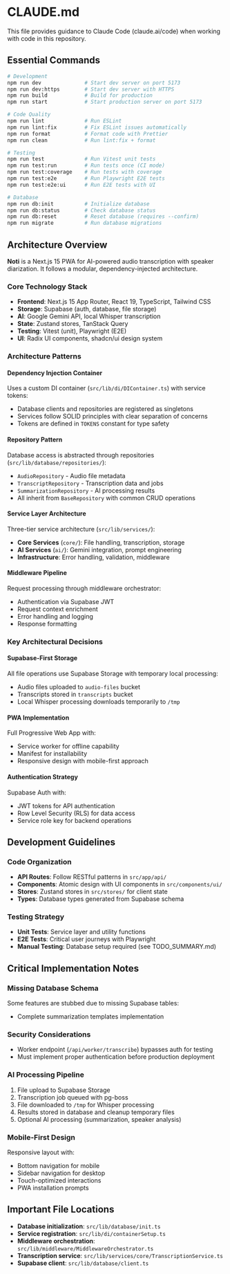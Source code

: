 # CLAUDE.md

This file provides guidance to Claude Code (claude.ai/code) when working with code in this repository.

## Essential Commands

```bash
# Development
npm run dev              # Start dev server on port 5173
npm run dev:https        # Start dev server with HTTPS
npm run build            # Build for production
npm run start            # Start production server on port 5173

# Code Quality
npm run lint             # Run ESLint
npm run lint:fix         # Fix ESLint issues automatically
npm run format           # Format code with Prettier
npm run clean            # Run lint:fix + format

# Testing
npm run test             # Run Vitest unit tests
npm run test:run         # Run tests once (CI mode)
npm run test:coverage    # Run tests with coverage
npm run test:e2e         # Run Playwright E2E tests
npm run test:e2e:ui      # Run E2E tests with UI

# Database
npm run db:init          # Initialize database
npm run db:status        # Check database status
npm run db:reset         # Reset database (requires --confirm)
npm run migrate          # Run database migrations
```

## Architecture Overview

**Noti** is a Next.js 15 PWA for AI-powered audio transcription with speaker diarization. It follows a modular, dependency-injected architecture.

### Core Technology Stack
- **Frontend**: Next.js 15 App Router, React 19, TypeScript, Tailwind CSS
- **Storage**: Supabase (auth, database, file storage)
- **AI**: Google Gemini API, local Whisper transcription
- **State**: Zustand stores, TanStack Query
- **Testing**: Vitest (unit), Playwright (E2E)
- **UI**: Radix UI components, shadcn/ui design system

### Architecture Patterns

#### Dependency Injection Container
Uses a custom DI container (`src/lib/di/DIContainer.ts`) with service tokens:
- Database clients and repositories are registered as singletons
- Services follow SOLID principles with clear separation of concerns
- Tokens are defined in `TOKENS` constant for type safety

#### Repository Pattern
Database access is abstracted through repositories (`src/lib/database/repositories/`):
- `AudioRepository` - Audio file metadata
- `TranscriptRepository` - Transcription data and jobs
- `SummarizationRepository` - AI processing results
- All inherit from `BaseRepository` with common CRUD operations

#### Service Layer Architecture
Three-tier service architecture (`src/lib/services/`):
- **Core Services** (`core/`): File handling, transcription, storage
- **AI Services** (`ai/`): Gemini integration, prompt engineering
- **Infrastructure**: Error handling, validation, middleware

#### Middleware Pipeline
Request processing through middleware orchestrator:
- Authentication via Supabase JWT
- Request context enrichment
- Error handling and logging
- Response formatting

### Key Architectural Decisions

#### Supabase-First Storage
All file operations use Supabase Storage with temporary local processing:
- Audio files uploaded to `audio-files` bucket
- Transcripts stored in `transcripts` bucket
- Local Whisper processing downloads temporarily to `/tmp`

#### PWA Implementation
Full Progressive Web App with:
- Service worker for offline capability
- Manifest for installability
- Responsive design with mobile-first approach

#### Authentication Strategy
Supabase Auth with:
- JWT tokens for API authentication
- Row Level Security (RLS) for data access
- Service role key for backend operations

## Development Guidelines

### Code Organization
- **API Routes**: Follow RESTful patterns in `src/app/api/`
- **Components**: Atomic design with UI components in `src/components/ui/`
- **Stores**: Zustand stores in `src/stores/` for client state
- **Types**: Database types generated from Supabase schema

### Testing Strategy
- **Unit Tests**: Service layer and utility functions
- **E2E Tests**: Critical user journeys with Playwright
- **Manual Testing**: Database setup required (see TODO_SUMMARY.md)

## Critical Implementation Notes

### Missing Database Schema
Some features are stubbed due to missing Supabase tables:
- Complete summarization templates implementation

### Security Considerations
- Worker endpoint (`/api/worker/transcribe`) bypasses auth for testing
- Must implement proper authentication before production deployment

### AI Processing Pipeline
1. File upload to Supabase Storage
2. Transcription job queued with pg-boss
3. File downloaded to `/tmp` for Whisper processing
4. Results stored in database and cleanup temporary files
5. Optional AI processing (summarization, speaker analysis)

### Mobile-First Design
Responsive layout with:
- Bottom navigation for mobile
- Sidebar navigation for desktop
- Touch-optimized interactions
- PWA installation prompts

## Important File Locations

- **Database initialization**: `src/lib/database/init.ts`
- **Service registration**: `src/lib/di/containerSetup.ts`
- **Middleware orchestration**: `src/lib/middleware/MiddlewareOrchestrator.ts`
- **Transcription service**: `src/lib/services/core/TranscriptionService.ts`
- **Supabase client**: `src/lib/database/client.ts`